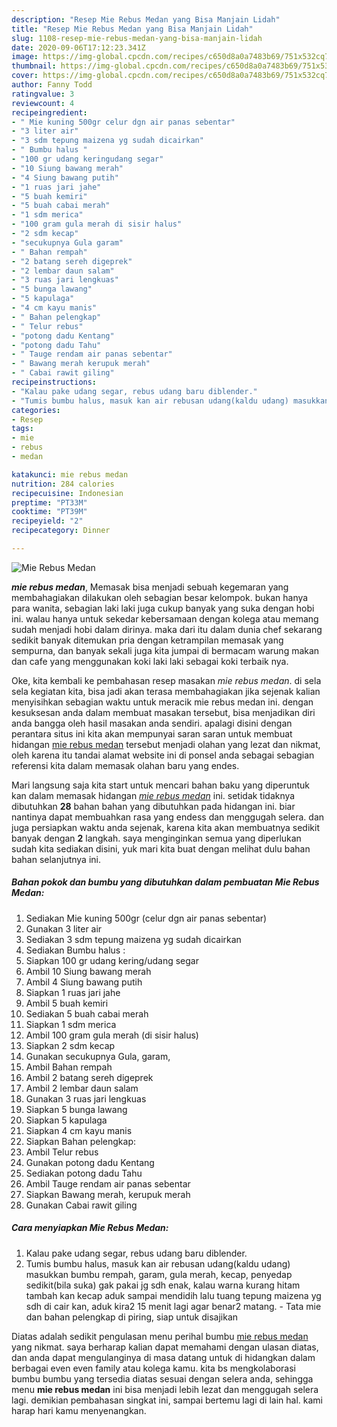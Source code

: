 ```yaml
---
description: "Resep Mie Rebus Medan yang Bisa Manjain Lidah"
title: "Resep Mie Rebus Medan yang Bisa Manjain Lidah"
slug: 1108-resep-mie-rebus-medan-yang-bisa-manjain-lidah
date: 2020-09-06T17:12:23.341Z
image: https://img-global.cpcdn.com/recipes/c650d8a0a7483b69/751x532cq70/mie-rebus-medan-foto-resep-utama.jpg
thumbnail: https://img-global.cpcdn.com/recipes/c650d8a0a7483b69/751x532cq70/mie-rebus-medan-foto-resep-utama.jpg
cover: https://img-global.cpcdn.com/recipes/c650d8a0a7483b69/751x532cq70/mie-rebus-medan-foto-resep-utama.jpg
author: Fanny Todd
ratingvalue: 3
reviewcount: 4
recipeingredient:
- " Mie kuning 500gr celur dgn air panas sebentar"
- "3 liter air"
- "3 sdm tepung maizena yg sudah dicairkan"
- " Bumbu halus "
- "100 gr udang keringudang segar"
- "10 Siung bawang merah"
- "4 Siung bawang putih"
- "1 ruas jari jahe"
- "5 buah kemiri"
- "5 buah cabai merah"
- "1 sdm merica"
- "100 gram gula merah di sisir halus"
- "2 sdm kecap"
- "secukupnya Gula garam"
- " Bahan rempah"
- "2 batang sereh digeprek"
- "2 lembar daun salam"
- "3 ruas jari lengkuas"
- "5 bunga lawang"
- "5 kapulaga"
- "4 cm kayu manis"
- " Bahan pelengkap"
- " Telur rebus"
- "potong dadu Kentang"
- "potong dadu Tahu"
- " Tauge rendam air panas sebentar"
- " Bawang merah kerupuk merah"
- " Cabai rawit giling"
recipeinstructions:
- "Kalau pake udang segar, rebus udang baru diblender."
- "Tumis bumbu halus, masuk kan air rebusan udang(kaldu udang) masukkan bumbu rempah, garam, gula merah, kecap, penyedap sedikit(bila suka) gak pakai jg sdh enak, kalau warna kurang hitam tambah kan kecap aduk sampai mendidih lalu tuang tepung maizena yg sdh di cair kan, aduk kira2 15 menit lagi agar benar2 matang. Tata mie dan bahan pelengkap di piring, siap untuk disajikan"
categories:
- Resep
tags:
- mie
- rebus
- medan

katakunci: mie rebus medan 
nutrition: 284 calories
recipecuisine: Indonesian
preptime: "PT33M"
cooktime: "PT39M"
recipeyield: "2"
recipecategory: Dinner

---
```



![Mie Rebus Medan](https://img-global.cpcdn.com/recipes/c650d8a0a7483b69/751x532cq70/mie-rebus-medan-foto-resep-utama.jpg)

<b><i>mie rebus medan</i></b>, Memasak bisa menjadi sebuah kegemaran yang membahagiakan dilakukan oleh sebagian besar kelompok. bukan hanya para wanita, sebagian laki laki juga cukup banyak yang suka dengan hobi ini. walau hanya untuk sekedar kebersamaan dengan kolega atau memang sudah menjadi hobi dalam dirinya. maka dari itu dalam dunia chef sekarang sedikit banyak ditemukan pria dengan ketrampilan memasak yang sempurna, dan banyak sekali juga kita jumpai di bermacam warung makan dan cafe yang menggunakan koki laki laki sebagai koki terbaik nya.

Oke, kita kembali ke pembahasan resep masakan <i>mie rebus medan</i>. di sela sela kegiatan kita, bisa jadi akan terasa membahagiakan jika sejenak kalian menyisihkan sebagian waktu untuk meracik mie rebus medan ini. dengan kesuksesan anda dalam membuat masakan tersebut, bisa menjadikan diri anda bangga oleh hasil masakan anda sendiri. apalagi disini dengan perantara situs ini kita akan mempunyai saran saran untuk membuat hidangan <u>mie rebus medan</u> tersebut menjadi olahan yang lezat dan nikmat, oleh karena itu tandai alamat website ini di ponsel anda sebagai sebagian referensi kita dalam memasak olahan baru yang endes.




Mari langsung saja kita start untuk mencari bahan baku yang diperuntuk kan dalam memasak hidangan <u><i>mie rebus medan</i></u> ini. setidak tidaknya dibutuhkan <b>28</b> bahan bahan yang dibutuhkan pada hidangan ini. biar nantinya dapat membuahkan rasa yang endess dan menggugah selera. dan juga persiapkan waktu anda sejenak, karena kita akan membuatnya sedikit banyak dengan <b>2</b> langkah. saya menginginkan semua yang diperlukan sudah kita sediakan disini, yuk mari kita buat dengan melihat dulu bahan bahan selanjutnya ini.

<!--inarticleads1-->

##### Bahan pokok dan bumbu yang dibutuhkan dalam pembuatan Mie Rebus Medan:

1. Sediakan  Mie kuning 500gr (celur dgn air panas sebentar)
1. Gunakan 3 liter air
1. Sediakan 3 sdm tepung maizena yg sudah dicairkan
1. Sediakan  Bumbu halus :
1. Siapkan 100 gr udang kering/udang segar
1. Ambil 10 Siung bawang merah
1. Ambil 4 Siung bawang putih
1. Siapkan 1 ruas jari jahe
1. Ambil 5 buah kemiri
1. Sediakan 5 buah cabai merah
1. Siapkan 1 sdm merica
1. Ambil 100 gram gula merah (di sisir halus)
1. Siapkan 2 sdm kecap
1. Gunakan secukupnya Gula, garam,
1. Ambil  Bahan rempah
1. Ambil 2 batang sereh digeprek
1. Ambil 2 lembar daun salam
1. Gunakan 3 ruas jari lengkuas
1. Siapkan 5 bunga lawang
1. Siapkan 5 kapulaga
1. Siapkan 4 cm kayu manis
1. Siapkan  Bahan pelengkap:
1. Ambil  Telur rebus
1. Gunakan potong dadu Kentang
1. Sediakan potong dadu Tahu
1. Ambil  Tauge rendam air panas sebentar
1. Siapkan  Bawang merah, kerupuk merah
1. Gunakan  Cabai rawit giling




<!--inarticleads2-->

##### Cara menyiapkan Mie Rebus Medan:

1. Kalau pake udang segar, rebus udang baru diblender.
1. Tumis bumbu halus, masuk kan air rebusan udang(kaldu udang) masukkan bumbu rempah, garam, gula merah, kecap, penyedap sedikit(bila suka) gak pakai jg sdh enak, kalau warna kurang hitam tambah kan kecap aduk sampai mendidih lalu tuang tepung maizena yg sdh di cair kan, aduk kira2 15 menit lagi agar benar2 matang. - Tata mie dan bahan pelengkap di piring, siap untuk disajikan




Diatas adalah sedikit pengulasan menu perihal bumbu <u>mie rebus medan</u> yang nikmat. saya berharap kalian dapat memahami dengan ulasan diatas, dan anda dapat mengulanginya di masa datang untuk di hidangkan dalam berbagai even even family atau kolega kamu. kita bs mengkolaborasi bumbu bumbu yang tersedia diatas sesuai dengan selera anda, sehingga menu <b>mie rebus medan</b> ini bisa menjadi lebih lezat dan menggugah selera lagi. demikian pembahasan singkat ini, sampai bertemu lagi di lain hal. kami harap hari kamu menyenangkan.
